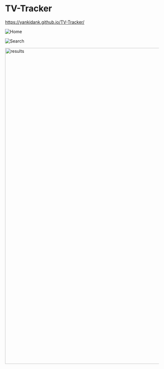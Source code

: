 # TV-Tracker

https://yankidank.github.io/TV-Tracker/

![Home](https://user-images.githubusercontent.com/55672481/74997760-c8e44d00-540b-11ea-8b57-00ccd48807d2.png)

![Search](https://user-images.githubusercontent.com/55672481/74997672-86227500-540b-11ea-91bb-46675a5f50b2.png)

<img width="1033" alt="results" src="https://user-images.githubusercontent.com/58633404/75000597-a5bd9b80-5413-11ea-9066-8de7d8406181.PNG">
